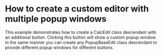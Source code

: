 # How to create a custom editor with multiple popup windows


<p>This example demonstrates how to create a CalcEdit class descendant with an additional button. Clicking this button will show a custom popup window.<br />
In the same manner you can create any PopupBaseEdit class descendant to provide different popup windows for different buttons.</p>

<br/>


